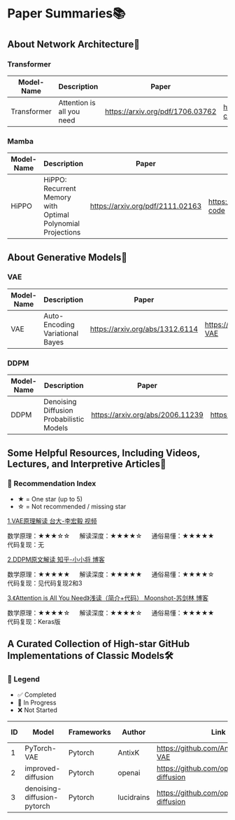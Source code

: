 # Paper Summaries📚
## About Network Architecture📘

### Transformer

|Model-Name | Description | Paper | Code | Year |
|------|-------|------|------|------|
|Transformer |Attention is all you need |<https://arxiv.org/pdf/1706.03762> |<https://github.com/HazyResearch/hippo-code> |NeurIPS 2017 |

### Mamba

|Model-Name | Description | Paper | Code | Year |
|------|-------|------|------|------|
|HiPPO |HiPPO: Recurrent Memory with Optimal Polynomial Projections |<https://arxiv.org/pdf/2111.02163> |<https://github.com/HazyResearch/hippo-code> |NeurIPS 2020 |

## About Generative Models📘

### VAE

|Model-Name | Description | Paper | Code | Year |
|------|-------|------|------|------|
|VAE |Auto-Encoding Variational Bayes |<https://arxiv.org/abs/1312.6114> |<https://github.com/AntixK/PyTorch-VAE> |ICLR 2014 |

### DDPM

|Model-Name | Description | Paper | Code | Year |
|------|-------|------|------|------|
|DDPM |Denoising Diffusion Probabilistic Models |<https://arxiv.org/abs/2006.11239> |<https://github.com/hojonathanho/diffusion> |NeurIPS 2020 |

## Some Helpful Resources, Including Videos, Lectures, and Interpretive Articles🚀
### 🌟 Recommendation Index
- ★ = One star (up to 5)
- ☆ = Not recommended / missing star

[1.VAE原理解读 台大-李宏毅 视频](https://www.youtube.com/watch?v=8zomhgKrsmQ) 

数学原理：★★★☆☆ &emsp; 解读深度：★★★★☆ &emsp; 通俗易懂：★★★★★ &emsp; 代码复现：无

[2.DDPM原文解读 知乎-小小将 博客](https://www.zhihu.com/question/545764550/answer/2670611518)

数学原理：★★★★★ &emsp; 解读深度：★★★★★ &emsp; 通俗易懂：★★★★☆ &emsp; 代码复现：见代码复现2和3

[3.《Attention is All You Need》浅读（简介+代码） Moonshot-苏剑林 博客](https://kexue.fm/archives/4765) 

数学原理：★★★★☆ &emsp; 解读深度：★★★★☆ &emsp; 通俗易懂：★★★★★ &emsp; 代码复现：Keras版

## A Curated Collection of High-star GitHub Implementations of Classic Models🛠️

### 🌟 Legend
- ✅ Completed
- 🔧 In Progress
- ❌ Not Started


| ID | Model | Frameworks | Author | Link | Archived | Reproduction Status |
|------|-------|------|------|------|------|------|
| 1 |PyTorch-VAE|Pytorch|AntixK|<https://github.com/AntixK/PyTorch-VAE>|:green_circle:|❌|
| 2 |improved-diffusion|Pytorch|openai|<https://github.com/openai/improved-diffusion>|:green_circle:|❌|
| 3 |denoising-diffusion-pytorch|Pytorch|lucidrains|<https://github.com/openai/improved-diffusion>|:green_circle:|❌|
